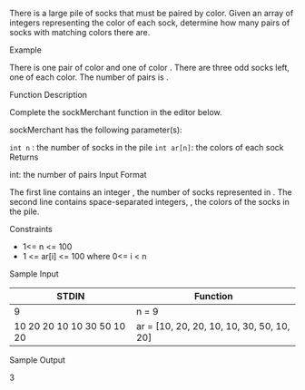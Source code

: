 There is a large pile of socks that must be paired by color. Given an array of integers representing the color of each sock, determine how many pairs of socks with matching colors there are.

Example


There is one pair of color  and one of color . There are three odd socks left, one of each color. The number of pairs is .

Function Description

Complete the sockMerchant function in the editor below.

sockMerchant has the following parameter(s):

`int n` : the number of socks in the pile
`int ar[n]`: the colors of each sock
Returns

int: the number of pairs
Input Format

The first line contains an integer , the number of socks represented in .
The second line contains  space-separated integers, , the colors of the socks in the pile.

Constraints
* 1<= n <= 100
* 1 <= ar[i] <= 100 where 0<= i < n

Sample Input

STDIN |Function
---|---
9 | n = 9
10 20 20 10 10 30 50 10 20 | ar = [10, 20, 20, 10, 10, 30, 50, 10, 20]

Sample Output

3
